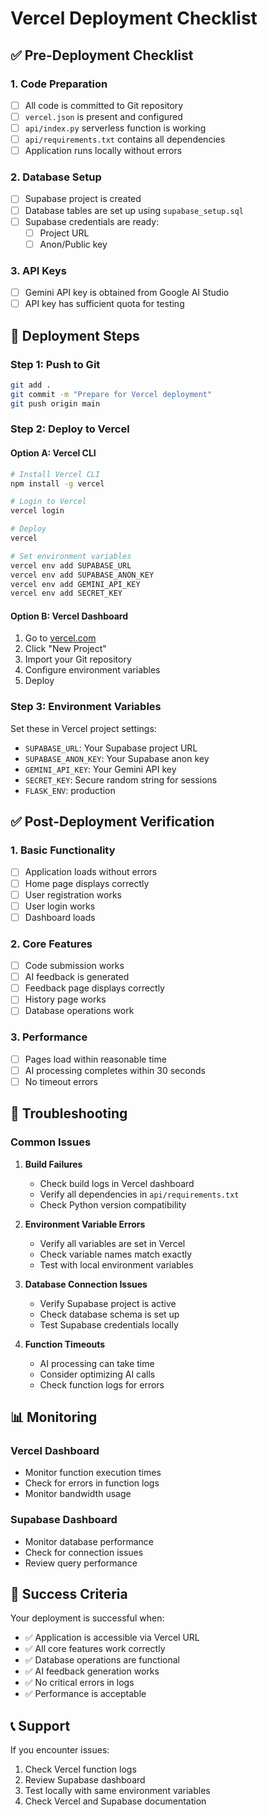 # Vercel Deployment Checklist

## ✅ Pre-Deployment Checklist

### 1. Code Preparation
- [ ] All code is committed to Git repository
- [ ] `vercel.json` is present and configured
- [ ] `api/index.py` serverless function is working
- [ ] `api/requirements.txt` contains all dependencies
- [ ] Application runs locally without errors

### 2. Database Setup
- [ ] Supabase project is created
- [ ] Database tables are set up using `supabase_setup.sql`
- [ ] Supabase credentials are ready:
  - [ ] Project URL
  - [ ] Anon/Public key

### 3. API Keys
- [ ] Gemini API key is obtained from Google AI Studio
- [ ] API key has sufficient quota for testing

## 🚀 Deployment Steps

### Step 1: Push to Git
```bash
git add .
git commit -m "Prepare for Vercel deployment"
git push origin main
```

### Step 2: Deploy to Vercel

#### Option A: Vercel CLI
```bash
# Install Vercel CLI
npm install -g vercel

# Login to Vercel
vercel login

# Deploy
vercel

# Set environment variables
vercel env add SUPABASE_URL
vercel env add SUPABASE_ANON_KEY
vercel env add GEMINI_API_KEY
vercel env add SECRET_KEY
```

#### Option B: Vercel Dashboard
1. Go to [vercel.com](https://vercel.com)
2. Click "New Project"
3. Import your Git repository
4. Configure environment variables
5. Deploy

### Step 3: Environment Variables
Set these in Vercel project settings:
- `SUPABASE_URL`: Your Supabase project URL
- `SUPABASE_ANON_KEY`: Your Supabase anon key
- `GEMINI_API_KEY`: Your Gemini API key
- `SECRET_KEY`: Secure random string for sessions
- `FLASK_ENV`: production

## ✅ Post-Deployment Verification

### 1. Basic Functionality
- [ ] Application loads without errors
- [ ] Home page displays correctly
- [ ] User registration works
- [ ] User login works
- [ ] Dashboard loads

### 2. Core Features
- [ ] Code submission works
- [ ] AI feedback is generated
- [ ] Feedback page displays correctly
- [ ] History page works
- [ ] Database operations work

### 3. Performance
- [ ] Pages load within reasonable time
- [ ] AI processing completes within 30 seconds
- [ ] No timeout errors

## 🔧 Troubleshooting

### Common Issues

1. **Build Failures**
   - Check build logs in Vercel dashboard
   - Verify all dependencies in `api/requirements.txt`
   - Check Python version compatibility

2. **Environment Variable Errors**
   - Verify all variables are set in Vercel
   - Check variable names match exactly
   - Test with local environment variables

3. **Database Connection Issues**
   - Verify Supabase project is active
   - Check database schema is set up
   - Test Supabase credentials locally

4. **Function Timeouts**
   - AI processing can take time
   - Consider optimizing AI calls
   - Check function logs for errors

## 📊 Monitoring

### Vercel Dashboard
- Monitor function execution times
- Check for errors in function logs
- Monitor bandwidth usage

### Supabase Dashboard
- Monitor database performance
- Check for connection issues
- Review query performance

## 🎯 Success Criteria

Your deployment is successful when:
- ✅ Application is accessible via Vercel URL
- ✅ All core features work correctly
- ✅ Database operations are functional
- ✅ AI feedback generation works
- ✅ No critical errors in logs
- ✅ Performance is acceptable

## 📞 Support

If you encounter issues:
1. Check Vercel function logs
2. Review Supabase dashboard
3. Test locally with same environment variables
4. Check Vercel and Supabase documentation 